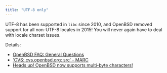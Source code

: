 ```yaml
---
title: "UTF-8 only"
---
```


UTF-8 has been supported in `libc` since 2010, and OpenBSD removed support for all
non-UTF-8 locales in 2015! You will never again have to deal with locale charset issues.

Details:

* [OpenBSD FAQ: General Questions](https://www.openbsd.org/faq/faq10.html#locales)
* [‘CVS: cvs.openbsd.org: src’ - MARC](https://marc.info/?l=openbsd-cvs&m=143956261214725&w=2)
* [Heads up! OpenBSD now supports multi-byte characters!](https://undeadly.org/cgi?action=article&sid=20100729233638)


